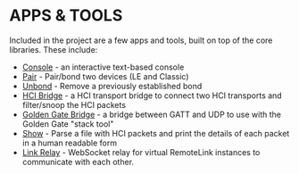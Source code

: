 APPS & TOOLS
============

Included in the project are a few apps and tools, built on top of the core libraries.
These include:

  * [Console](console.md) - an interactive text-based console
  * [Pair](pair.md) - Pair/bond two devices (LE and Classic)
  * [Unbond](unbond.md) - Remove a previously established bond
  * [HCI Bridge](hci_bridge.md) - a HCI transport bridge to connect two HCI transports and filter/snoop the HCI packets
  * [Golden Gate Bridge](gg_bridge.md) - a bridge between GATT and UDP to use with the Golden Gate "stack tool"
  * [Show](show.md) - Parse a file with HCI packets and print the details of each packet in a human readable form
  * [Link Relay](link_relay.md) - WebSocket relay for virtual RemoteLink instances to communicate with each other.

